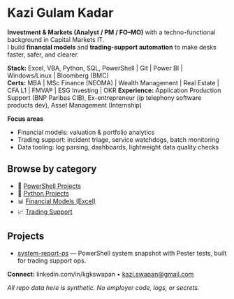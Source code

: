 # Kazi Gulam Kadar

**Investment & Markets (Analyst / PM / FO–MO)** with a techno-functional background in Capital Markets IT.  
I build **financial models** and **trading-support automation** to make desks faster, safer, and clearer.

**Stack:** Excel, VBA, Python, SQL, PowerShell | Git | Power BI | Windows/Linux | Bloomberg (BMC)  
**Certs:** MBA | MSc Finance (NEOMA) | Wealth Management | Real Estate | CFA L1 | FMVA® | ESG Investing | OKR
**Experience:** Application Production Support (BNP Paribas CIB), Ex-entrepreneur (ip telephony software products dev), Asset Management (Internship)

**Focus areas**
- Financial models: valuation & portfolio analytics
- Trading support: incident triage, service watchdogs, batch monitoring
- Data tooling: log parsing, dashboards, lightweight data quality checks

## Browse by category

- 🔧 [PowerShell Projects](https://github.com/search?q=user%3Akgkswapan+topic%3Apowershell&type=repositories)
- 🐍 [Python Projects](https://github.com/search?q=user%3Akgkswapan+topic%3Apython&type=repositories)
- 📊 [Financial Models (Excel)](https://github.com/search?q=user%3Akgkswapan+topic%3Aexcel+topic%3Afinance&type=repositories)
- 📈 [Trading Support](https://github.com/search?q=user%3Akgkswapan+topic%3Atrading-support&type=repositories)

## Projects

- [system-report-ps](https://github.com/kgkswapan/system-report-ps) — PowerShell system snapshot with Pester tests, built for trading support ops.

**Connect:** linkedin.com/in/kgkswapan • kazi.swapan@gmail.com

_All repo data here is synthetic. No employer code, logs, or secrets._
